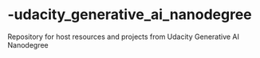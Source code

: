 # -udacity_generative_ai_nanodegree
Repository for host resources and projects from Udacity Generative AI Nanodegree
